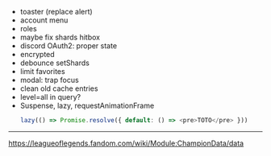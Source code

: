 - toaster (replace alert)
- account menu
- roles
- maybe fix shards hitbox
- discord OAuth2: proper state
- encrypted
- debounce setShards
- limit favorites
- modal: trap focus
- clean old cache entries
- level=all in query?
- Suspense, lazy, requestAnimationFrame
  ```ts
  lazy(() => Promise.resolve({ default: () => <pre>TOTO</pre> }))
  ```

---

https://leagueoflegends.fandom.com/wiki/Module:ChampionData/data
